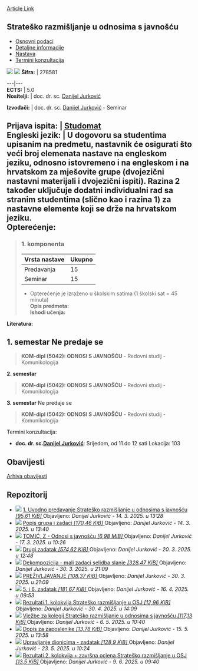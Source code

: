 [Article Link](https://www.fhs.hr/predmet/sruosj)

## Strateško razmišljanje u odnosima s javnošću
  * [Osnovni podaci](https://www.fhs.hr/predmet/sruosj#v1id-523827_358833_1_0 "Osnovni podaci")
  * [Detaljne informacije](https://www.fhs.hr/predmet/sruosj#v1id-523827_358833_1_1 "Detaljne informacije")
  * [Nastava](https://www.fhs.hr/predmet/sruosj#v1id-523827_358833_1_2 "Nastava")
  * [Termini konzultacija](https://www.fhs.hr/predmet/sruosj#v1id-523827_358833_1_3 "Termini konzultacija")


[![](https://www.fhs.hr/img/flags/gif/hr.gif)](https://www.fhs.hr/predmet/sruosj) [![](https://www.fhs.hr/img/flags/gif/gb.gif)](https://www.fhs.hr/en/course/stipr_a)
**Šifra:** |  278581  
  
---|---  
**ECTS:** |  5.0   
**Nositelji:** |  doc. dr. sc. [Danijel Jurković](https://www.fhs.hr/djelatnik/danijel.jurkovic)   
  
**Izvođači:** |  doc. dr. sc. [Danijel Jurković](https://www.fhs.hr/djelatnik/danijel.jurkovic) - Seminar  
  
**Prijava ispita:** |  [Studomat](http://www.isvu.hr/studomat)  
**Engleski jezik:** |  U dogovoru sa studentima upisanim na predmetu, nastavnik će osigurati što veći broj elemenata nastave na engleskom jeziku, odnosno istovremeno i na engleskom i na hrvatskom za mješovite grupe (dvojezični nastavni materijali i dvojezični ispiti). Razina 2 također uključuje dodatni individualni rad sa stranim studentima (slično kao i razina 1) za nastavne elemente koji se drže na hrvatskom jeziku.   
**Opterećenje:**  
---  
> ### 1. komponenta
> | Vrsta nastave | Ukupno  
> ---|---  
> Predavanja | 15  
> Seminar | 15  
> * Opterećenje je izraženo u školskim satima (1 školski sat = 45 minuta)   
**Opis predmeta:**  
> **Ishodi učenja:**  

  
**Literatura:**  

  
**1. semestar** Ne predaje se  
---  
> **KOM-dipl (5042): ODNOSI S JAVNOŠĆU** - Redovni studij - Komunikologija  
>   
  
**2. semestar**  
> **KOM-dipl (5042): ODNOSI S JAVNOŠĆU** - Redovni studij - Komunikologija  
>   
  
**3. semestar** Ne predaje se  
> **KOM-dipl (5042): ODNOSI S JAVNOŠĆU** - Redovni studij - Komunikologija  
>   
Termini konzultacija: 
  * **doc. dr. sc.[Danijel Jurković](https://www.fhs.hr/djelatnik/danijel.jurkovic)**: 
Srijedom, od 11 do 12 sati
Lokacija: 103 


## Obavijesti
[Arhiva obavijesti](https://www.fhs.hr/predmet/sruosj?@=21sei#news_132099 "Arhiva obavijesti")
## Repozitorij
  * ![](https://www.fhs.hr/_themes339/hrstud2024/default/icons_file/unknown32.png)
[ 1. Uvodno predavanje Strateško razmišljanje u odnosima s javnošću _[95,61 KiB]_ ](https://www.fhs.hr/_download/repository/1.%20Uvodno%20predavanje_Strate%C5%A1ko%20razmi%C5%A1ljanje%20u%20odnosima%20s%20javno%C5%A1%C4%87u.pptx)
Objavljeno: _Danijel Jurković -_ _14. 3. 2025. u 13:28_
  * ![](https://www.fhs.hr/_themes339/hrstud2024/default/icons_file/unknown32.png)
[ Popis grupa i zadaci _[170,46 KiB]_ ](https://www.fhs.hr/_download/repository/Popis%20grupa%20i%20zadaci.pptx)
Objavljeno: _Danijel Jurković -_ _14. 3. 2025. u 13:40_
  * ![](https://www.fhs.hr/_themes339/hrstud2024/default/icons_file/pdf32.png)
[ TOMIĆ, Z - Odnosi s javnošću _[6,98 MiB]_ ](https://www.fhs.hr/_download/repository/TOMI%C4%86%2C%20Z%20-%20Odnosi%20s%20javno%C5%A1%C4%87u.pdf)
Objavljeno: _Danijel Jurković -_ _17. 3. 2025. u 10:26_
  * ![](https://www.fhs.hr/_themes339/hrstud2024/default/icons_file/unknown32.png)
[ Drugi zadatak _[574,62 KiB]_ ](https://www.fhs.hr/_download/repository/Drugi%20zadatak.pptx)
Objavljeno: _Danijel Jurković -_ _20. 3. 2025. u 12:48_
  * ![](https://www.fhs.hr/_themes339/hrstud2024/default/icons_file/pdf32.png)
[ Dekompozicija - mali zadaci selidba slanje _[328,47 KiB]_ ](https://www.fhs.hr/_download/repository/Dekompozicija%20-%20mali%20zadaci%20%20selidba_slanje.pdf)
Objavljeno: _Danijel Jurković -_ _30. 3. 2025. u 21:09_
  * ![](https://www.fhs.hr/_themes339/hrstud2024/default/icons_file/pdf32.png)
[ PREŽIVLJAVANJE _[108,37 KiB]_ ](https://www.fhs.hr/_download/repository/PRE%C5%BDIVLJAVANJE.pdf)
Objavljeno: _Danijel Jurković -_ _30. 3. 2025. u 21:09_
  * ![](https://www.fhs.hr/_themes339/hrstud2024/default/icons_file/unknown32.png)
[ 5. i 6. zadatak _[181,67 KiB]_ ](https://www.fhs.hr/_download/repository/5.%20i%206.%20zadatak.pptx)
Objavljeno: _Danijel Jurković -_ _16. 4. 2025. u 09:53_
  * ![](https://www.fhs.hr/_themes339/hrstud2024/default/icons_file/unknown32.png)
[ Rezultati 1. kolokvija Strateško razmišljanje u OSJ _[12,96 KiB]_ ](https://www.fhs.hr/_download/repository/Rezultati%201.%20kolokvija%20Strate%C5%A1ko%20razmi%C5%A1ljanje%20u%20OSJ.xlsx)
Objavljeno: _Danijel Jurković -_ _30. 4. 2025. u 14:09_
  * ![](https://www.fhs.hr/_themes339/hrstud2024/default/icons_file/pdf32.png)
[ Vježbe za kolegij Strateško razmišljanje u odnosima s javnošću _[117,13 KiB]_ ](https://www.fhs.hr/_download/repository/Vje%C5%BEbe%20za%20kolegij%20Strate%C5%A1ko%20razmi%C5%A1ljanje%20u%20odnosima%20s%20javno%C5%A1%C4%87u.pdf)
Objavljeno: _Danijel Jurković -_ _6. 5. 2025. u 10:40_
  * ![](https://www.fhs.hr/_themes339/hrstud2024/default/icons_file/unknown32.png)
[ Dopis za zaposlenike _[13,78 KiB]_ ](https://www.fhs.hr/_download/repository/Dopis%20za%20zaposlenike.docx)
Objavljeno: _Danijel Jurković -_ _15. 5. 2025. u 13:58_
  * ![](https://www.fhs.hr/_themes339/hrstud2024/default/icons_file/unknown32.png)
[ Upravljanje dionicima - zadatak _[128,9 KiB]_ ](https://www.fhs.hr/_download/repository/Upravljanje%20dionicima%20-%20zadatak.pptx)
Objavljeno: _Danijel Jurković -_ _23. 5. 2025. u 10:24_
  * ![](https://www.fhs.hr/_themes339/hrstud2024/default/icons_file/unknown32.png)
[ Rezultati 2. kolokvija + završna ocjena Strateško razmišljanje u OSJ _[13,5 KiB]_ ](https://www.fhs.hr/_download/repository/Rezultati%202.%20kolokvija%20%2B%20zavr%C5%A1na%20ocjena_Strate%C5%A1ko%20razmi%C5%A1ljanje%20u%20OSJ.xlsx)
Objavljeno: _Danijel Jurković -_ _9. 6. 2025. u 09:40_


